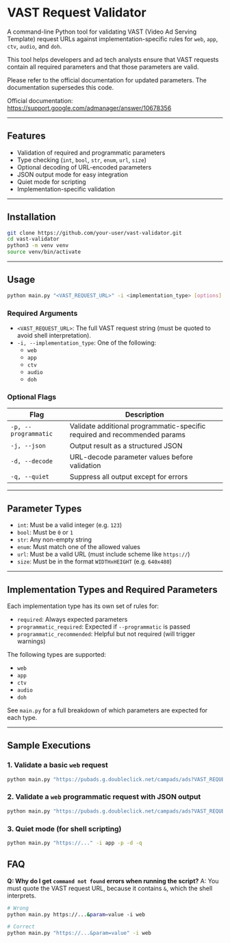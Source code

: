 # VAST Request Validator

A command-line Python tool for validating VAST (Video Ad Serving Template) request URLs against implementation-specific rules for `web`, `app`, `ctv`, `audio`, and `doh`.

This tool helps developers and ad tech analysts ensure that VAST requests contain all required parameters and that those parameters are valid.

Please refer to the official documentation for updated parameters. The documentation supersedes this code.

Official documentation: https://support.google.com/admanager/answer/10678356

---

## Features

- Validation of required and programmatic parameters
- Type checking (`int`, `bool`, `str`, `enum`, `url`, `size`)
- Optional decoding of URL-encoded parameters
- JSON output mode for easy integration
- Quiet mode for scripting
- Implementation-specific validation

---

## Installation

```bash
git clone https://github.com/your-user/vast-validator.git
cd vast-validator
python3 -m venv venv
source venv/bin/activate
```

---

## Usage

```bash
python main.py "<VAST_REQUEST_URL>" -i <implementation_type> [options]
```

### Required Arguments

- `<VAST_REQUEST_URL>`: The full VAST request string (must be quoted to avoid shell interpretation).
- `-i, --implementation_type`: One of the following:
  - `web`
  - `app`
  - `ctv`
  - `audio`
  - `doh`

### Optional Flags

| Flag              | Description                                                                 |
|-------------------|-----------------------------------------------------------------------------|
| `-p, --programmatic` | Validate additional programmatic-specific required and recommended params |
| `-j, --json`          | Output result as a structured JSON                                        |
| `-d, --decode`        | URL-decode parameter values before validation                            |
| `-q, --quiet`         | Suppress all output except for errors                                    |

---

## Parameter Types

- `int`: Must be a valid integer (e.g. `123`)
- `bool`: Must be `0` or `1`
- `str`: Any non-empty string
- `enum`: Must match one of the allowed values
- `url`: Must be a valid URL (must include scheme like `https://`)
- `size`: Must be in the format `WIDTHxHEIGHT` (e.g. `640x480`)

---

## Implementation Types and Required Parameters

Each implementation type has its own set of rules for:

- `required`: Always expected parameters
- `programmatic_required`: Expected if `--programmatic` is passed
- `programmatic_recommended`: Helpful but not required (will trigger warnings)

The following types are supported:

- `web`
- `app`
- `ctv`
- `audio`
- `doh`

See `main.py` for a full breakdown of which parameters are expected for each type.

---

## Sample Executions

### 1. Validate a basic `web` request

```bash
python main.py "https://pubads.g.doubleclick.net/campads/ads?VAST_REQUEST" -i web -d
```

### 2. Validate a `web` programmatic request with JSON output

```bash
python main.py "https://pubads.g.doubleclick.net/campads/ads?VAST_REQUEST" -i web -p -j -d
```

### 3. Quiet mode (for shell scripting)

```bash
python main.py "https://..." -i app -p -d -q
```


## FAQ

**Q: Why do I get `command not found` errors when running the script?**
A: You must quote the VAST request URL, because it contains `&`, which the shell interprets.

```bash
# Wrong
python main.py https://...&param=value -i web

# Correct
python main.py "https://...&param=value" -i web
```
